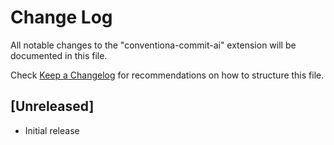 # Change Log

All notable changes to the "conventiona-commit-ai" extension will be documented in this file.

Check [Keep a Changelog](http://keepachangelog.com/) for recommendations on how to structure this file.

## [Unreleased]

- Initial release